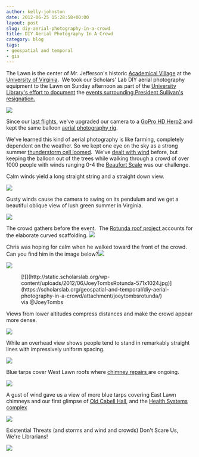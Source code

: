 ```yaml
---
author: kelly-johnston
date: 2012-06-25 15:28:58+00:00
layout: post
slug: diy-aerial-photography-in-a-crowd
title: DIY Aerial Photography In A Crowd
category: blog
tags:
- geospatial and temporal
- gis
---
```


The Lawn is the center of Mr. Jefferson's historic [Academical Village](http://www.virginia.edu/academicalvillage/) at the [University of Virginia](http://www.virginia.edu).  We took our Scholars' Lab DIY aerial photography equipment to the Lawn on Sunday afternoon as part of the [University Library's effort to document](http://sullivan.lib.virginia.edu/) the [events surrounding President Sullivan's resignation.](http://www.virginia.edu/keyissues/presidential-transition/)

[![](http://static.scholarslab.org/wp-content/uploads/2012/06/Chris-Kelly-Rotunda-1024x768.jpg)](https://scholarslab.org/geospatial-and-temporal/diy-aerial-photography-in-a-crowd/attachment/chris-kelly-rotunda/)

Since our [last flights](https://www.scholarslab.org/geospatial-and-temporal/update-diy-aerial-photography/), we've upgraded our camera to a [GoPro HD Hero2](http://gopro.com/hd-hero2-cameras/) and kept the same balloon [aerial photography rig](https://www.scholarslab.org/geospatial-and-temporal/diy-aerial-photography/).

We've learned this kind of aerial photography is like farming, completely dependent on the weather. So we kept one eye on the sky as a strong summer [thunderstorm cell loomed](http://twitpic.com/a04ayd).  We've [dealt with wind](http://youtu.be/KYilJ3kDLuI) before, but keeping the balloon out of the trees while walking through a crowd of over 1000 people with winds ranging 0-4 the [Beaufort Scale](http://www.spc.noaa.gov/faq/tornado/beaufort.html) was our challenge.

Calm winds yield a long straight string and a straight down view.

[![](http://static.scholarslab.org/wp-content/uploads/2012/06/GOPR0767-1024x768.jpg)](https://scholarslab.org/geospatial-and-temporal/diy-aerial-photography-in-a-crowd/attachment/dcim100gopro-5/)

Gusty winds cause the camera to swing on its pendulum and we get a beautiful oblique view of lush green summer in Virginia.

[![](http://static.scholarslab.org/wp-content/uploads/2012/06/GOPR0332-1024x768.jpg)](https://scholarslab.org/geospatial-and-temporal/diy-aerial-photography-in-a-crowd/attachment/dcim100gopro-6/)

The crowd gathers before the event.  The [Rotunda roof project ](http://uvamagazine.org/top_university_news/article/rotunda_roof_to_be_repaired_not_replaced/)accounts for the elaborate curved scaffolding.
[![](http://static.scholarslab.org/wp-content/uploads/2012/06/GOPR0270-1024x768.jpg)](https://scholarslab.org/geospatial-and-temporal/diy-aerial-photography-in-a-crowd/attachment/dcim100gopro/)

Chris was hoping for calm when he walked toward the front of the crowd.  Can you find him in the image below?[![](http://static.scholarslab.org/wp-content/uploads/2012/06/GOPR0447-1024x768.jpg)](https://scholarslab.org/geospatial-and-temporal/diy-aerial-photography-in-a-crowd/attachment/dcim100gopro-3/)

[![](http://static.scholarslab.org/wp-content/uploads/2012/06/GOPR0447-Copy-1024x768.jpg)](https://scholarslab.org/geospatial-and-temporal/diy-aerial-photography-in-a-crowd/attachment/dcim100gopro-4/)

<figure>
  [![](http://static.scholarslab.org/wp-content/uploads/2012/06/JoeyTombsRotunda-571x1024.jpg)](https://scholarslab.org/geospatial-and-temporal/diy-aerial-photography-in-a-crowd/attachment/joeytombsrotunda/)
  <figcaption>
 via @JoeyTombs
</figcaption>

</figure>

Views from lower altitudes compress distances and make the crowd appear more dense.

[![](http://static.scholarslab.org/wp-content/uploads/2012/06/GOPR0362-Copy-1024x509.jpg)](https://scholarslab.org/geospatial-and-temporal/diy-aerial-photography-in-a-crowd/attachment/dcim100gopro-2/)

While an overhead view shows people tend to stand in remarkably straight lines with impressively uniform spacing.

[![](http://static.scholarslab.org/wp-content/uploads/2012/06/GOPR0465-1024x768.jpg)](https://scholarslab.org/geospatial-and-temporal/diy-aerial-photography-in-a-crowd/attachment/dcim100gopro-9/)

Blue tarps cover West Lawn roofs where [chimney repairs ](http://www.virginia.edu/uvatoday/newsRelease.php?id=16387)are ongoing.

[![](http://static.scholarslab.org/wp-content/uploads/2012/06/GOPR0307-1024x768.jpg)](https://scholarslab.org/geospatial-and-temporal/diy-aerial-photography-in-a-crowd/attachment/dcim100gopro-7/)

A gust of wind gave us a view of more blue tarps covering East Lawn chimneys and our first glimpse of [Old Cabell Hall](http://www.virginia.edu/webmap/popPages/67-CabellOld.html), and the [Health Systems complex ](http://uvahealth.com/)

[![](http://static.scholarslab.org/wp-content/uploads/2012/06/GOPR0316-1024x768.jpg)](https://scholarslab.org/geospatial-and-temporal/diy-aerial-photography-in-a-crowd/attachment/dcim100gopro-8/)

Existential Threats (and storms and wind and crowds) Don't Scare Us, We're Librarians!

[![](http://static.scholarslab.org/wp-content/uploads/2012/06/Group-Pix.jpg)](https://scholarslab.org/geospatial-and-temporal/diy-aerial-photography-in-a-crowd/attachment/group-pix/)
